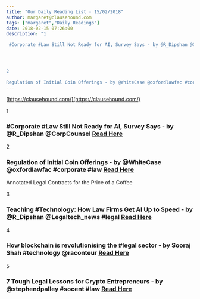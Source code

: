 ```yaml
---
title: "Our Daily Reading List - 15/02/2018"
author: margaret@clausehound.com
tags: ["margaret","Daily Readings"]
date: 2018-02-15 07:26:00
description: "1

 #Corporate #Law Still Not Ready for AI, Survey Says - by @R_Dipshan @CorpCounsel  Read Here

 


2

Regulation of Initial Coin Offerings - by @WhiteCase @oxfordlawfac #corporate #law Read Here..."
---
```


[https://clausehound.com/](https://clausehound.com/)

1

###  #Corporate #Law Still Not Ready for AI, Survey Says - by @R_Dipshan @CorpCounsel  [Read Here](https://www.law.com/corpcounsel/sites/legaltechnews/2018/02/09/corporate-law-still-not-ready-for-ai-survey-says/)

 

2

### Regulation of Initial Coin Offerings - by @WhiteCase @oxfordlawfac #corporate #law [Read Here](https://www.law.ox.ac.uk/business-law-blog/blog/2018/02/regulation-initial-coin-offerings)

Annotated Legal Contracts
for the Price of a Coffee

3

### Teaching #Technology: How Law Firms Get AI Up to Speed - by @R_Dipshan @Legaltech_news #legal [Read Here](https://www.law.com/legaltechnews/sites/legaltechnews/2018/02/06/teaching-technology-how-law-firms-get-ai-up-to-speed/)

 

4

### How blockchain is revolutionising the #legal sector - by Sooraj Shah #technology @raconteur [Read Here](https://www.raconteur.net/business/blockchain-revolutionising-legal-sector)

 

5

###  7 Tough Legal Lessons for Crypto Entrepreneurs - by @stephendpalley #socent #law  [Read Here](https://www.coindesk.com/7-tough-legal-lessons-crypto-entrepreneurs/)

 